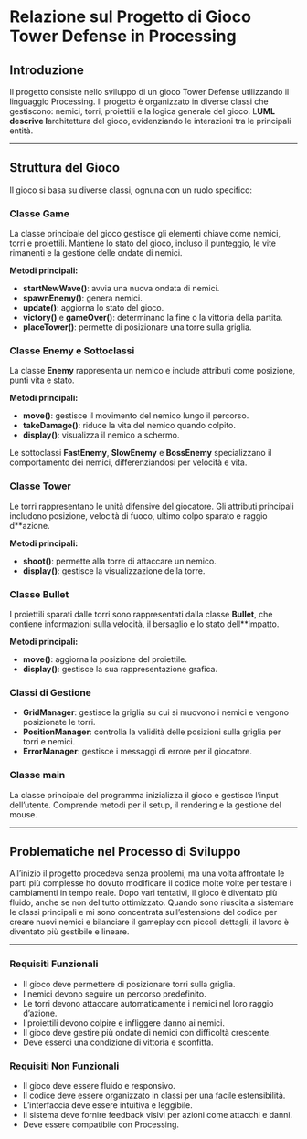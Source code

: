 # Relazione sul Progetto di Gioco Tower Defense in Processing

## Introduzione
Il progetto consiste nello sviluppo di un gioco Tower Defense utilizzando il linguaggio Processing. Il progetto è organizzato in diverse classi che gestiscono: nemici, torri, proiettili e la logica generale del gioco. L**UML descrive l**architettura del gioco, evidenziando le interazioni tra le principali entità.

---

## Struttura del Gioco
Il gioco si basa su diverse classi, ognuna con un ruolo specifico:

### Classe **Game**
La classe principale del gioco gestisce gli elementi chiave come nemici, torri e proiettili. Mantiene lo stato del gioco, incluso il punteggio, le vite rimanenti e la gestione delle ondate di nemici.

**Metodi principali:**
- **startNewWave()**: avvia una nuova ondata di nemici.
- **spawnEnemy()**: genera nemici.
- **update()**: aggiorna lo stato del gioco.
- **victory()** e **gameOver()**: determinano la fine o la vittoria della partita.
- **placeTower()**: permette di posizionare una torre sulla griglia.

### Classe **Enemy** e Sottoclassi
La classe **Enemy** rappresenta un nemico e include attributi come posizione, punti vita e stato.

**Metodi principali:**
- **move()**: gestisce il movimento del nemico lungo il percorso.
- **takeDamage()**: riduce la vita del nemico quando colpito.
- **display()**: visualizza il nemico a schermo.

Le sottoclassi **FastEnemy**, **SlowEnemy** e **BossEnemy** specializzano il comportamento dei nemici, differenziandosi per velocità e vita.

### Classe **Tower**
Le torri rappresentano le unità difensive del giocatore. Gli attributi principali includono posizione, velocità di fuoco, ultimo colpo sparato e raggio d**azione.

**Metodi principali:**
- **shoot()**: permette alla torre di attaccare un nemico.
- **display()**: gestisce la visualizzazione della torre.

### Classe **Bullet**
I proiettili sparati dalle torri sono rappresentati dalla classe **Bullet**, che contiene informazioni sulla velocità, il bersaglio e lo stato dell**impatto.

**Metodi principali:**
- **move()**: aggiorna la posizione del proiettile.
- **display()**: gestisce la sua rappresentazione grafica.

### Classi di Gestione
- **GridManager**: gestisce la griglia su cui si muovono i nemici e vengono posizionate le torri.
- **PositionManager**: controlla la validità delle posizioni sulla griglia per torri e nemici.
- **ErrorManager**: gestisce i messaggi di errore per il giocatore.

### Classe **main**
La classe principale del programma inizializza il gioco e gestisce l’input dell’utente. Comprende metodi per il setup, il rendering e la gestione del mouse.

---

## Problematiche nel Processo di Sviluppo
All’inizio il progetto procedeva senza problemi, ma una volta affrontate le parti più complesse ho dovuto modificare il codice molte volte per testare i cambiamenti in tempo reale. Dopo vari tentativi, il gioco è diventato più fluido, anche se non del tutto ottimizzato. Quando sono riuscita a sistemare le classi principali e mi sono concentrata sull’estensione del codice per creare nuovi nemici e bilanciare il gameplay con piccoli dettagli, il lavoro è diventato più gestibile e lineare.

---

### **Requisiti Funzionali**  
- Il gioco deve permettere di posizionare torri sulla griglia.  
- I nemici devono seguire un percorso predefinito.  
- Le torri devono attaccare automaticamente i nemici nel loro raggio d’azione.  
- I proiettili devono colpire e infliggere danno ai nemici.  
- Il gioco deve gestire più ondate di nemici con difficoltà crescente.  
- Deve esserci una condizione di vittoria e sconfitta.  

### **Requisiti Non Funzionali**  
- Il gioco deve essere fluido e responsivo.  
- Il codice deve essere organizzato in classi per una facile estensibilità.  
- L’interfaccia deve essere intuitiva e leggibile.  
- Il sistema deve fornire feedback visivi per azioni come attacchi e danni.  
- Deve essere compatibile con Processing.  

